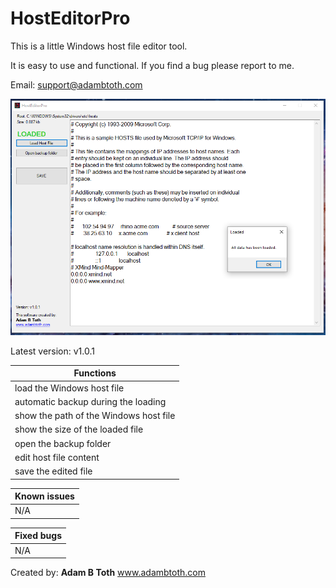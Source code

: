 # HostEditorPro

This is a little Windows host file editor tool.

It is easy to use and functional. If you find a bug please report to me.

Email: support@adambtoth.com

![](https://github.com/adambtoth/HostEditorPro/blob/master/screenshots/02.png)

Latest version: v1.0.1

Functions | 
------------ |
load the Windows host file |
automatic backup during the loading |
show the path of the Windows host file |
show the size of the loaded file |
open the backup folder |
edit host file content | 
save the edited file |


Known issues | 
------------ |
N/A |

Fixed bugs | 
------------ |
N/A |


Created by: **Adam B Toth**
www.adambtoth.com
